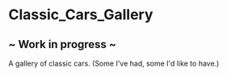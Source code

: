# Classic_Cars_Gallery

## ~ Work in progress ~

A gallery of classic cars.  (Some I've had, some I'd like to have.)
